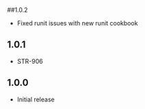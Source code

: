 ##1.0.2
* Fixed runit issues with new runit cookbook

## 1.0.1
* STR-906

## 1.0.0
* Initial release

